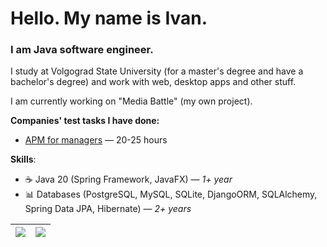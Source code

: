 <h1>Hello. My name is Ivan.</h1>
<h3>I am Java software engineer.</h3>
<p>I study at Volgograd State University (for a master's degree and have a bachelor's degree) and work with web, desktop apps and other stuff.</p>
<p>I am currently working on "Media Battle" (my own project).</p>

<p><strong>Companies' test tasks I have done:</strong></p>
<ul>
  <li><a href="https://github.com/onechesz/axiomatioka-test-task">APM for managers</a> — 20-25 hours</li>
</ul>

<p><strong>Skills</strong>:</p>
<ul>
  <li>☕ Java 20 (Spring Framework, JavaFX) — <i>1+ year</i></li>
  <li>📊 Databases (PostgreSQL, MySQL, SQLite, DjangoORM, SQLAlchemy, Spring Data JPA, Hibernate) — <i>2+ years</i></li>
</ul>

| <img align="center" src="https://github-readme-stats.vercel.app/api?username=onechesz&show_icons=true&include_all_commits=true&hide_border=true&count_private=true" /> | <img align="center" src="https://github-readme-stats.vercel.app/api/top-langs/?username=onechesz&layout=compact&hide_border=true" /> |
| ------------- | ------------- |
